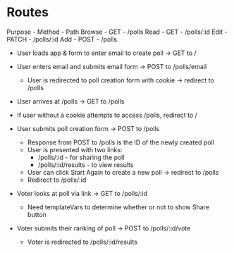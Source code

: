 # Routes

Purpose - Method - Path 
Browse - GET - /polls
Read - GET - /polls/:id
Edit - PATCH - /polls/:id
Add - POST - /polls

- User loads app & form to enter email to create poll -> GET to /
- User enters email and submits email form -> POST to /polls/email
    - User is redirected to poll creation form with cookie -> redirect to /polls
- User arrives at /polls -> GET to /polls

- If user without a cookie attempts to access /polls, redirect to /

- User submits poll creation form -> POST to /polls
    - Response from POST to /polls is the ID of the newly created poll
    - User is presented with two links:
        - /polls/:id - for sharing the poll
        - /polls/:id/results - to view results
    - User can click Start Again to create a new poll -> redirect to /polls
    - Redirect to /polls/:id

- Voter looks at poll via link -> GET to /polls/:id
    - Need templateVars to determine whether or not to show Share button
- Voter submits their ranking of poll -> POST to /polls/:id/vote
    - Voter is redirected to /polls/:id/results
